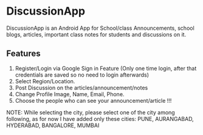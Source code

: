 # DiscussionApp

DiscussionApp is an Android App for School/class Announcements, school blogs,  articles, important class notes for students and discussions on it.

## Features

1. Register/Login via Google Sign in Feature (Only one time login, after that credentials are saved so no need to login afterwards)
2. Select Region/Location.
3. Post Discussion on the articles/announcement/notes
4. Change Profile Image, Name, Email, Phone.
5. Choose the people who can see your announcement/article !!!

NOTE:  While selecting the city, please select one of the city among following, as for now I have added only these cities: PUNE, AURANGABAD, HYDERABAD, BANGALORE, MUMBAI

